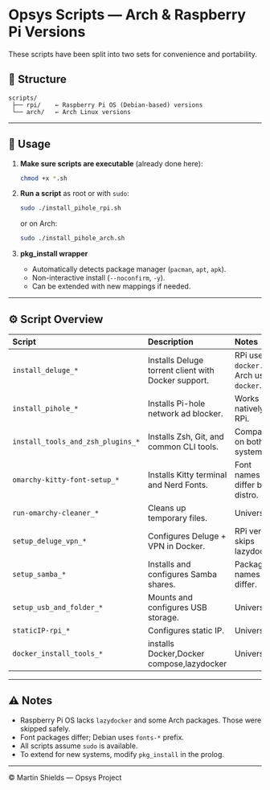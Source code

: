 # Opsys Scripts — Arch & Raspberry Pi Versions

These scripts have been split into two sets for convenience and portability.

## 📂 Structure

```
scripts/
 ├── rpi/    ← Raspberry Pi OS (Debian-based) versions
 └── arch/   ← Arch Linux versions
```


---

## 🧩 Usage

1. **Make sure scripts are executable** (already done here):
   ```bash
   chmod +x *.sh
   ```

2. **Run a script** as root or with `sudo`:
   ```bash
   sudo ./install_pihole_rpi.sh
   ```
   or on Arch:
   ```bash
   sudo ./install_pihole_arch.sh
   ```

3. **pkg_install wrapper**
   - Automatically detects package manager (`pacman`, `apt`, `apk`).
   - Non-interactive install (`--noconfirm`, `-y`).
   - Can be extended with new mappings if needed.

---

## ⚙️ Script Overview

| Script | Description | Notes |
|:--------|:-------------|:------|
| `install_deluge_*` | Installs Deluge torrent client with Docker support. | RPi uses `docker.io`; Arch uses `docker`. |
| `install_pihole_*` | Installs Pi-hole network ad blocker. | Works natively on RPi. |
| `install_tools_and_zsh_plugins_*` | Installs Zsh, Git, and common CLI tools. | Compatible on both systems. |
| `omarchy-kitty-font-setup_*` | Installs Kitty terminal and Nerd Fonts. | Font names differ by distro. |
| `run-omarchy-cleaner_*` | Cleans up temporary files. | Universal. |
| `setup_deluge_vpn_*` | Configures Deluge + VPN in Docker. | RPi version skips lazydocker. |
| `setup_samba_*` | Installs and configures Samba shares. | Package names differ. |
| `setup_usb_and_folder_*` | Mounts and configures USB storage. | Universal. |
| `staticIP-rpi_*` | Configures static IP. | Universal. |
| `docker_install_tools_*` | installs Docker,Docker compose,lazydocker | Universal. |

---

## ⚠️ Notes

- Raspberry Pi OS lacks `lazydocker` and some Arch packages. Those were skipped safely.
- Font packages differ; Debian uses `fonts-*` prefix.
- All scripts assume `sudo` is available.
- To extend for new systems, modify `pkg_install` in the prolog.

---

© Martin Shields — Opsys Project
